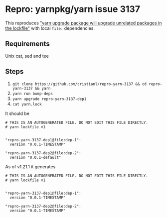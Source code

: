 # Repro: yarnpkg/yarn issue 3137

This reproduces ["yarn upgrade package will upgrade unrelated packages in the lockfile"](https://github.com/yarnpkg/yarn/issues/3137) with local `file:` dependencies.

## Requirements

Unix cat, sed and tee

## Steps

1. `git clone https://github.com/cristianl/repro-yarn-3137 && cd repro-yarn-3137 && yarn`
2. `yarn run bump-deps`
3. `yarn upgrade repro-yarn-3137-dep1`
4. `cat yarn.lock`

It should be

```
# THIS IS AN AUTOGENERATED FILE. DO NOT EDIT THIS FILE DIRECTLY.
# yarn lockfile v1


"repro-yarn-3137-dep1@file:dep-1":
  version "0.0.1-TIMESTAMP"

"repro-yarn-3137-dep2@file:dep-2":
  version "0.0.1-default"

```

As of v1.21.1 it generates

```
# THIS IS AN AUTOGENERATED FILE. DO NOT EDIT THIS FILE DIRECTLY.
# yarn lockfile v1


"repro-yarn-3137-dep1@file:dep-1":
  version "0.0.1-TIMESTAMP"

"repro-yarn-3137-dep2@file:dep-2":
  version "0.0.1-TIMESTAMP"

```
